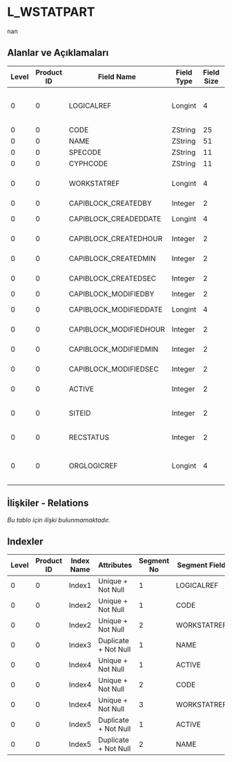 # L_WSTATPART

nan

## Alanlar ve Açıklamaları

| Level | Product ID | Field Name | Field Type | Field Size | Field Offset | Türkçe Açıklama | Expression |
| ----- | ---------- | ---------- | ---------- | ---------- | ------------ | --------------- | ---------- |
| 0 | 0 | LOGICALREF | Longint | 4 | 0 | İş istasyonu kalemleri log. Ref. | Workstation Items Logical Reference |
| 0 | 0 | CODE | ZString | 25 | 4 | Kod | Code |
| 0 | 0 | NAME | ZString | 51 | 29 | Adı | Name |
| 0 | 0 | SPECODE | ZString | 11 | 80 | Özel Kod | Aux. Code |
| 0 | 0 | CYPHCODE | ZString | 11 | 91 | Yetki Kodu | Auth. Code |
| 0 | 0 | WORKSTATREF | Longint | 4 | 102 | İş İstasyonları Ref. | Workstations Reference |
| 0 | 0 | CAPIBLOCK_CREATEDBY | Integer | 2 | 106 | Oluşturan | Created By |
| 0 | 0 | CAPIBLOCK_CREADEDDATE | Longint | 4 | 108 | Oluşturulma Tarihi | Created Date |
| 0 | 0 | CAPIBLOCK_CREATEDHOUR | Integer | 2 | 112 | Oluşturulma Saati | Created Hour |
| 0 | 0 | CAPIBLOCK_CREATEDMIN | Integer | 2 | 114 | Oluşturulma Dakikası | Created Minute |
| 0 | 0 | CAPIBLOCK_CREATEDSEC | Integer | 2 | 116 | Oluşturulma Saniyesi | Created Second |
| 0 | 0 | CAPIBLOCK_MODIFIEDBY | Integer | 2 | 118 | Değiştiren | Modified By |
| 0 | 0 | CAPIBLOCK_MODIFIEDDATE | Longint | 4 | 120 | Değiştirilme Tarihi | Modified Date |
| 0 | 0 | CAPIBLOCK_MODIFIEDHOUR | Integer | 2 | 124 | Değiştirilme Saati | Modified Hour |
| 0 | 0 | CAPIBLOCK_MODIFIEDMIN | Integer | 2 | 126 | Değiştirilme Dakikası | Modified Minute |
| 0 | 0 | CAPIBLOCK_MODIFIEDSEC | Integer | 2 | 128 | Değiştirilme Saniyesi | Modified Second |
| 0 | 0 | ACTIVE | Integer | 2 | 130 | Kullanım durumu | Usage Status |
| 0 | 0 | SITEID | Integer | 2 | 132 | Veri Merkezi | Data Processing Site |
| 0 | 0 | RECSTATUS | Integer | 2 | 134 | Kayıt Durumu | Record Status |
| 0 | 0 | ORGLOGICREF | Longint | 4 | 136 | Orijinal Kayıt Log. Ref. | Original Record Logical Reference |

## İlişkiler - Relations

*Bu tablo için ilişki bulunmamaktadır.*

## Indexler

| Level | Product ID | Index Name | Attributes | Segment No | Segment Field | Sense |
| ----- | ---------- | ---------- | ---------- | ---------- | ------------- | ----- |
| 0 | 0 | Index1 | Unique + Not Null | 1 | LOGICALREF | Ascending |
| 0 | 0 | Index2 | Unique + Not Null | 1 | CODE | Ascending |
| 0 | 0 | Index2 | Unique + Not Null | 2 | WORKSTATREF | Ascending |
| 0 | 0 | Index3 | Duplicate + Not Null | 1 | NAME | Ascending |
| 0 | 0 | Index4 | Unique + Not Null | 1 | ACTIVE | Ascending |
| 0 | 0 | Index4 | Unique + Not Null | 2 | CODE | Ascending |
| 0 | 0 | Index4 | Unique + Not Null | 3 | WORKSTATREF | Ascending |
| 0 | 0 | Index5 | Duplicate + Not Null | 1 | ACTIVE | Ascending |
| 0 | 0 | Index5 | Duplicate + Not Null | 2 | NAME | Ascending |
